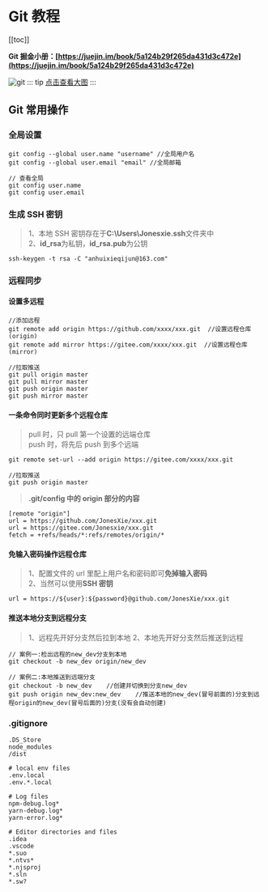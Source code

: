 # Git 教程

[[toc]]

**Git 掘金小册：[https://juejin.im/book/5a124b29f265da431d3c472e](https://juejin.im/book/5a124b29f265da431d3c472e)**

![git](https://cdn.nlark.com/yuque/0/2019/png/358257/1577687909292-assets/web-upload/daadbfac-165c-4f50-857d-d305c0670216.png "git")
::: tip
[点击查看大图](https://cdn.nlark.com/yuque/0/2019/png/358257/1577687909292-assets/web-upload/daadbfac-165c-4f50-857d-d305c0670216.png)
:::

## Git 常用操作

### 全局设置

```git
git config --global user.name "username" //全局用户名
git config --global user.email "email" //全局邮箱

// 查看全局
git config user.name
git config user.email
```

### 生成 SSH 密钥

> 1、本地 SSH 密钥存在于**C:\Users\Jonesxie\.ssh**文件夹中  
> 2、**id_rsa**为私钥，**id_rsa.pub**为公钥

```git
ssh-keygen -t rsa -C "anhuixieqijun@163.com"
```

### 远程同步

#### 设置多远程

```git
//添加远程
git remote add origin https://github.com/xxxx/xxx.git  //设置远程仓库(origin)
git remote add mirror https://gitee.com/xxxx/xxx.git  //设置远程仓库(mirror)

//拉取推送
git pull origin master
git pull mirror master
git push origin master
git push mirror master
```

#### 一条命令同时更新多个远程仓库

> pull 时，只 pull 第一个设置的远端仓库  
> push 时，将先后 push 到多个远端

```git
git remote set-url --add origin https://gitee.com/xxxx/xxx.git

//拉取推送
git push origin master
```

> **.git/config 中的 origin 部分的内容**

```git
[remote "origin"]
url = https://github.com/JonesXie/xxx.git
url = https://gitee.com/Jonesxie/xxx.git
fetch = +refs/heads/*:refs/remotes/origin/*
```

#### 免输入密码操作远程仓库

> 1、配置文件的 url 里配上用户名和密码即可**免掉输入密码**  
> 2、当然可以使用**SSH 密钥**

```git
url = https://${user}:${password}@github.com/JonesXie/xxx.git
```

#### 推送本地分支到远程分支

> 1、远程先开好分支然后拉到本地
> 2、本地先开好分支然后推送到远程

```git
// 案例一:检出远程的new_dev分支到本地
git checkout -b new_dev origin/new_dev

// 案例二:本地推送到远端分支
git checkout -b new_dev    //创建并切换到分支new_dev
git push origin new_dev:new_dev    //推送本地的new_dev(冒号前面的)分支到远程origin的new_dev(冒号后面的)分支(没有会自动创建)
```

### .gitignore

```git
.DS_Store
node_modules
/dist

# local env files
.env.local
.env.*.local

# Log files
npm-debug.log*
yarn-debug.log*
yarn-error.log*

# Editor directories and files
.idea
.vscode
*.suo
*.ntvs*
*.njsproj
*.sln
*.sw?
```
